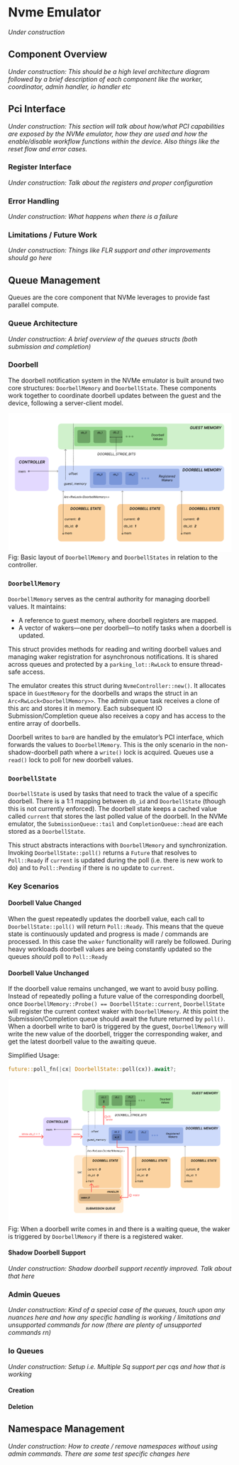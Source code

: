 # Nvme Emulator
*Under construction*

## Component Overview
*Under construction: This should be a high level architecture diagram followed by a brief description of each component like the worker, coordinator, admin handler, io handler etc*

## Pci Interface
*Under construction: This section will talk about how/what PCI capabilities are exposed by the NVMe emulator, how they are used and how the enable/disable workflow functions within the device. Also things like the reset flow and error cases.*

### Register Interface
*Under construction: Talk about the registers and proper configuration*

### Error Handling
*Under construction: What happens when there is a failure*

### Limitations / Future Work
*Under construction: Things like FLR support and other improvements should go here*

## Queue Management
Queues are the core component that NVMe leverages to provide fast parallel compute.

### Queue Architecture
*Under construction: A brief overview of the queues structs (both submission and completion)*

### Doorbell
The doorbell notification system in the NVMe emulator is built around two core structures: `DoorbellMemory` and `DoorbellState`. These components work together to coordinate doorbell updates between the guest and the device, following a server-client model.

![Figure that shows the basic layout of the doorbell memory and dooorbell state. There is 1 doorbell memory struct containing a vector of registered wakers and a pointer in to guest memory at "offset". There are 3 doorbell state structs that each track a different doorbell but all have pointers to the doorbell memory struct](images/Doorbell%20Setup.png "Doorbell Setup")
Fig: Basic layout of `DoorbellMemory` and `DoorbellStates` in relation to the controller.

### `DoorbellMemory`

`DoorbellMemory` serves as the central authority for managing doorbell values. It maintains:

- A reference to guest memory, where doorbell registers are mapped.
- A vector of wakers—one per doorbell—to notify tasks when a doorbell is updated.

This struct provides methods for reading and writing doorbell values and managing waker registration for asynchronous notifications. It is shared across queues and protected by a `parking_lot::RwLock` to ensure thread-safe access.

The emulator creates this struct during `NvmeController::new()`. It allocates space in `GuestMemory` for the doorbells and wraps the struct in an `Arc<RwLock<DoorbellMemory>>`. The admin queue task receives a clone of this arc and stores it in memory. Each subsequent IO Submission/Completion queue also receives a copy and has access to the entire array of doorbells.

Doorbell writes to `bar0` are handled by the emulator’s PCI interface, which forwards the values to `DoorbellMemory`. This is the only scenario in the non-shadow-doorbell path where a `write()` lock is acquired. Queues use a `read()` lock to poll for new doorbell values.

### `DoorbellState`

`DoorbellState` is used by tasks that need to track the value of a specific doorbell. There is a 1:1 mapping between `db_id` and `DoorbellState` (though this is not currently enforced). The doorbell state keeps a cached value called `current` that stores the last polled value of the doorbell. In the NVMe emulator, the `SubmissionQueue::tail` and `CompletionQueue::head` are each stored as a `DoorbellState`.

This struct abstracts interactions with `DoorbellMemory` and synchronization. Invoking `DoorbellState::poll()` returns a `Future` that resolves to `Poll::Ready` if `current` is updated during the poll (i.e. there is new work to do) and to `Poll::Pending` if there is no update to `current`.

### Key Scenarios

#### Doorbell Value Changed

When the guest repeatedly updates the doorbell value, each call to `DoorbellState::poll()` will return `Poll::Ready`. This means that the queue state is continuously updated and progress is made / commands are processed. In this case the `waker` functionality will rarely be followed. During heavy workloads doorbell values are being constantly updated so the queues *should* poll to `Poll::Ready`

#### Doorbell Value Unchanged

If the doorbell value remains unchanged, we want to avoid busy polling. Instead of repeatedly polling a future value of the corresponding doorbell, once `DoorbellMemory::Probe() == DoorbellState::current`, `DoorbellState` will register the current context waker with `DoorbellMemory`. At this point the Submission/Completion queue should await the future returned by `poll()`. When a doorbell write to bar0 is triggered by the guest, `DoorbellMemory` will write the new value of the doorbell, trigger the corresponding waker, and get the latest doorbell value to the awaiting queue.

Simplified Usage:

```rust
future::poll_fn(|cx| DoorbellState::poll(cx)).await?;
```

![Figure that shows how the wakers behave when trying to wake up a queue that is awaiting a changed state of a doorbell](images/Doorbell%20Waker.png "Doorbell Waker Flow")
Fig: When a doorbell write comes in and there is a waiting queue, the waker is triggered by `DoorbellMemory` if there is a registered waker.


#### Shadow Doorbell Support
*Under construction: Shadow doorbell support recently improved. Talk about that here*

### Admin Queues
*Under construction: Kind of a special case of the queues, touch upon any nuances here and how any specific handling is working / limitations and unsupported commands for now (there are plenty of unsupported commands rn)*

### Io Queues
*Under construction: Setup i.e. Multiple Sq support per cqs and how that is working*

#### Creation
#### Deletion

## Namespace Management
*Under construction: How to create / remove namespaces without using admin commands. There are some test specific changes here*


